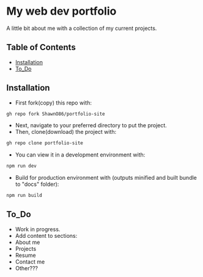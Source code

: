 # My web dev portfolio

A little bit about me with a collection of my current projects.

## Table of Contents

- [Installation](#installation)
- [To_Do](#To_Do)

## Installation

- First fork(copy) this repo with:
```sh
gh repo fork ShawnO86/portfolio-site
```
- Next, navigate to your preferred directory to put the project.
- Then, clone(download) the project with:
```sh
gh repo clone portfolio-site
```
- You can view it in a development environment with:
```sh
npm run dev
```
- Build for production environment with (outputs minified and built bundle to "docs" folder):
```sh
npm run build
```

## To_Do 

- Work in progress. 
- Add content to sections:
- About me
- Projects
- Resume
- Contact me
- Other???
